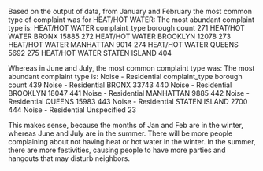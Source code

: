 Based on the output of data, from January and February the most common type of complaint was for HEAT/HOT WATER:
The most abundant complaint type is: HEAT/HOT WATER
complaint_type	borough	count
271	HEAT/HOT WATER	BRONX	15885
272	HEAT/HOT WATER	BROOKLYN	12078
273	HEAT/HOT WATER	MANHATTAN	9014
274	HEAT/HOT WATER	QUEENS	5692
275	HEAT/HOT WATER	STATEN ISLAND	404

Whereas in June and July, the most common complaint type was:
The most abundant complaint type is: Noise - Residential
complaint_type	borough	count
439	Noise - Residential	BRONX	33743
440	Noise - Residential	BROOKLYN	18047
441	Noise - Residential	MANHATTAN	9885
442	Noise - Residential	QUEENS	15983
443	Noise - Residential	STATEN ISLAND	2700
444	Noise - Residential	Unspecified	23

This makes sense, because the months of Jan and Feb are in the winter, whereas June and July are in the summer.
There will be more people complaining about not having heat or hot water in the winter.
In the summer, there are more festivities, causing people to have more parties and hangouts that may disturb neighbors.